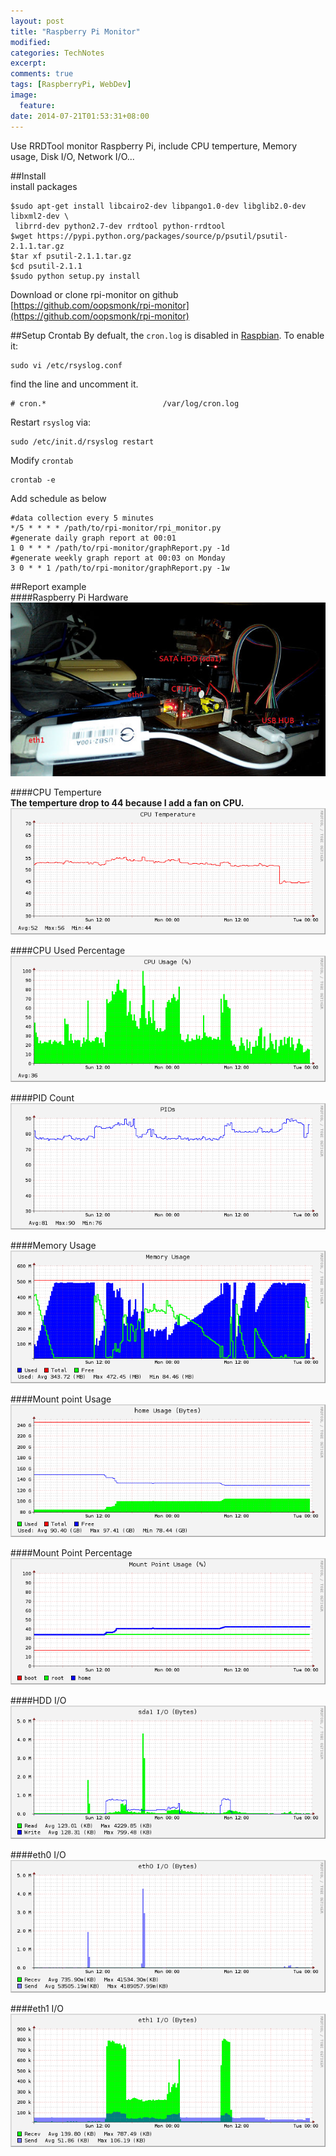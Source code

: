```yaml
---
layout: post
title: "Raspberry Pi Monitor" 
modified:
categories: TechNotes
excerpt:  
comments: true
tags: [RaspberryPi, WebDev]
image:
  feature:
date: 2014-07-21T01:53:31+08:00
---
```


Use RRDTool monitor Raspberry Pi, include CPU temperture, Memory usage, Disk I/O, Network I/O...  

##Install  
install packages  

```
$sudo apt-get install libcairo2-dev libpango1.0-dev libglib2.0-dev libxml2-dev \ 
 librrd-dev python2.7-dev rrdtool python-rrdtool
$wget https://pypi.python.org/packages/source/p/psutil/psutil-2.1.1.tar.gz
$tar xf psutil-2.1.1.tar.gz
$cd psutil-2.1.1
$sudo python setup.py install
```

Download or clone rpi-monitor on github  
[https://github.com/oopsmonk/rpi-monitor](https://github.com/oopsmonk/rpi-monitor)  

##Setup Crontab
By defualt, the `cron.log` is disabled in [Raspbian](http://www.raspbian.org/).
To enable it:

    sudo vi /etc/rsyslog.conf

find the line and uncomment it.

    # cron.*                          /var/log/cron.log

Restart `rsyslog` via:

    sudo /etc/init.d/rsyslog restart

Modify `crontab`

    crontab -e

Add schedule as below

```
#data collection every 5 minutes
*/5 * * * * /path/to/rpi-monitor/rpi_monitor.py
#generate daily graph report at 00:01
1 0 * * * /path/to/rpi-monitor/graphReport.py -1d
#generate weekly graph report at 00:03 on Monday
3 0 * * 1 /path/to/rpi-monitor/graphReport.py -1w
```

##Report example  
####Raspberry Pi Hardware    
![](/images/2014-07-21/20140721-RPi.jpg)  


####CPU Temperture  
__The temperture drop to 44 because I add a fan on CPU.__  
![](/images/2014-07-21/20140721-cpuTemp-2d.png)  

####CPU Used Percentage  
![](/images/2014-07-21/20140721-cpuUsage-2d.png)  

####PID Count  
![](/images/2014-07-21/20140721-PIDs-2d.png)  

####Memory Usage  
![](/images/2014-07-21/20140721-memUsage-2d.png)  

####Mount point Usage  
![](/images/2014-07-21/20140721-mountPoint-home-2d.png)  

####Mount Point Percentage  
![](/images/2014-07-21/20140721-mountPointPercent-2d.png)  

####HDD I/O  
![](/images/2014-07-21/20140721-hdd-sda1-2d.png)  

####eth0 I/O  
![](/images/2014-07-21/20140721-interface-eth0-2d.png)  

####eth1 I/O  
![](/images/2014-07-21/20140721-interface-eth1-2d.png)  


